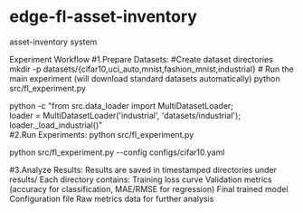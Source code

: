 # edge-fl-asset-inventory
asset-inventory system

Experiment Workflow
#1.Prepare Datasets:
#Create dataset directories
mkdir -p datasets/{cifar10,uci_auto,mnist,fashion_mnist,industrial} # Run the main experiment (will download standard datasets automatically)
python src/fl_experiment.py

python -c "from src.data_loader import MultiDatasetLoader; \
           loader = MultiDatasetLoader('industrial', 'datasets/industrial'); \
           loader._load_industrial()"          
#2.Run Experiments:
python src/fl_experiment.py 

python src/fl_experiment.py --config configs/cifar10.yaml

#3.Analyze Results:
Results are saved in timestamped directories under results/
Each directory contains:
  Training loss curve
  Validation metrics (accuracy for classification, MAE/RMSE for regression)
  Final trained model
  Configuration file
  Raw metrics data for further analysis
